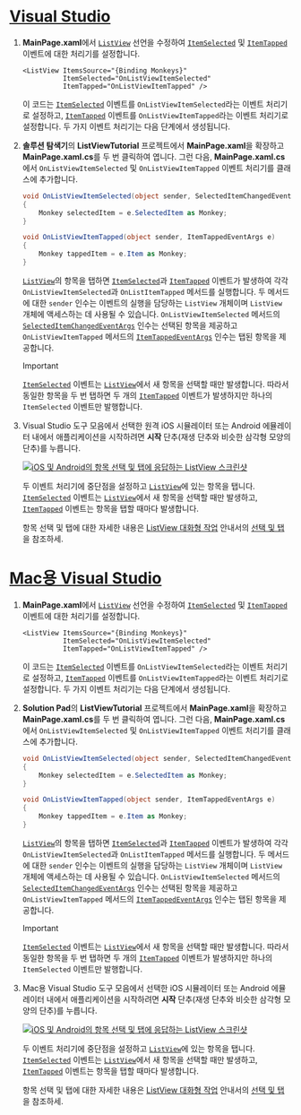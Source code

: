 # <a name="visual-studiotabvswin"></a>[Visual Studio](#tab/vswin)

1. **MainPage.xaml**에서 [`ListView`](xref:Xamarin.Forms.ListView) 선언을 수정하여 [`ItemSelected`](xref:Xamarin.Forms.ListView.ItemSelected) 및 [`ItemTapped`](xref:Xamarin.Forms.ListView.ItemTapped) 이벤트에 대한 처리기를 설정합니다.

    ```xaml
    <ListView ItemsSource="{Binding Monkeys}"
              ItemSelected="OnListViewItemSelected"
              ItemTapped="OnListViewItemTapped" />
    ```

    이 코드는 [`ItemSelected`](xref:Xamarin.Forms.ListView.ItemSelected) 이벤트를 `OnListViewItemSelected`라는 이벤트 처리기로 설정하고, [`ItemTapped`](xref:Xamarin.Forms.ListView.ItemTapped) 이벤트를 `OnListViewItemTapped`라는 이벤트 처리기로 설정합니다. 두 가지 이벤트 처리기는 다음 단계에서 생성됩니다.

1. **솔루션 탐색기**의 **ListViewTutorial** 프로젝트에서 **MainPage.xaml**을 확장하고 **MainPage.xaml.cs**를 두 번 클릭하여 엽니다. 그런 다음, **MainPage.xaml.cs**에서 `OnListViewItemSelected` 및 `OnListViewItemTapped` 이벤트 처리기를 클래스에 추가합니다.

    ```csharp
    void OnListViewItemSelected(object sender, SelectedItemChangedEventArgs e)
    {
        Monkey selectedItem = e.SelectedItem as Monkey;
    }

    void OnListViewItemTapped(object sender, ItemTappedEventArgs e)
    {
        Monkey tappedItem = e.Item as Monkey;
    }
    ```

    [`ListView`](xref:Xamarin.Forms.ListView)의 항목을 탭하면 [`ItemSelected`](xref:Xamarin.Forms.ListView.ItemSelected)과 [`ItemTapped`](xref:Xamarin.Forms.ListView.ItemTapped) 이벤트가 발생하여 각각 `OnListViewItemSelected`과 `OnListItemTapped` 메서드를 실행합니다. 두 메서드에 대한 `sender` 인수는 이벤트의 실행을 담당하는 `ListView` 개체이며 `ListView` 개체에 액세스하는 데 사용될 수 있습니다. `OnListViewItemSelected` 메서드의 [`SelectedItemChangedEventArgs`](xref:Xamarin.Forms.SelectedItemChangedEventArgs) 인수는 선택된 항목을 제공하고 `OnListViewItemTapped` 메서드의 [`ItemTappedEventArgs`](xref:Xamarin.Forms.ItemTappedEventArgs) 인수는 탭된 항목을 제공합니다.

    > [!IMPORTANT]
    > [`ItemSelected`](xref:Xamarin.Forms.ListView.ItemSelected) 이벤트는 [`ListView`](xref:Xamarin.Forms.ListView)에서 새 항목을 선택할 때만 발생합니다. 따라서 동일한 항목을 두 번 탭하면 두 개의 [`ItemTapped`](xref:Xamarin.Forms.ListView.ItemTapped) 이벤트가 발생하지만 하나의 `ItemSelected` 이벤트만 발행합니다.

1. Visual Studio 도구 모음에서 선택한 원격 iOS 시뮬레이터 또는 Android 에뮬레이터 내에서 애플리케이션을 시작하려면 **시작** 단추(재생 단추와 비슷한 삼각형 모양의 단추)를 누릅니다.

    [![ iOS 및 Android의 항목 선택 및 탭에 응답하는 ListView 스크린샷](../images/item-selection.png "ListView 항목 선택")](../images/item-selection-large.png#lightbox "ListView 항목 선택")

    두 이벤트 처리기에 중단점을 설정하고 [`ListView`](xref:Xamarin.Forms.ListView)에 있는 항목을 탭니다. [`ItemSelected`](xref:Xamarin.Forms.ListView.ItemSelected) 이벤트는 [`ListView`](xref:Xamarin.Forms.ListView)에서 새 항목을 선택할 때만 발생하고, [`ItemTapped`](xref:Xamarin.Forms.ListView.ItemTapped) 이벤트는 항목을 탭할 때마다 발생합니다.

    항목 선택 및 탭에 대한 자세한 내용은 [ListView 대화형 작업](~/xamarin-forms/user-interface/listview/interactivity.md) 안내서의 [선택 및 탭](~/xamarin-forms/user-interface/listview/interactivity.md#selection--taps)을 참조하세.

# <a name="visual-studio-for-mactabvsmac"></a>[Mac용 Visual Studio](#tab/vsmac)

1. **MainPage.xaml**에서 [`ListView`](xref:Xamarin.Forms.ListView) 선언을 수정하여 [`ItemSelected`](xref:Xamarin.Forms.ListView.ItemSelected) 및 [`ItemTapped`](xref:Xamarin.Forms.ListView.ItemTapped) 이벤트에 대한 처리기를 설정합니다.

    ```xaml
    <ListView ItemsSource="{Binding Monkeys}"
              ItemSelected="OnListViewItemSelected"
              ItemTapped="OnListViewItemTapped" />
    ```

    이 코드는 [`ItemSelected`](xref:Xamarin.Forms.ListView.ItemSelected) 이벤트를 `OnListViewItemSelected`라는 이벤트 처리기로 설정하고, [`ItemTapped`](xref:Xamarin.Forms.ListView.ItemTapped) 이벤트를 `OnListViewItemTapped`라는 이벤트 처리기로 설정합니다. 두 가지 이벤트 처리기는 다음 단계에서 생성됩니다.

1. **Solution Pad**의 **ListViewTutorial** 프로젝트에서 **MainPage.xaml**을 확장하고 **MainPage.xaml.cs**를 두 번 클릭하여 엽니다. 그런 다음, **MainPage.xaml.cs**에서 `OnListViewItemSelected` 및 `OnListViewItemTapped` 이벤트 처리기를 클래스에 추가합니다.

    ```csharp
    void OnListViewItemSelected(object sender, SelectedItemChangedEventArgs e)
    {
        Monkey selectedItem = e.SelectedItem as Monkey;
    }

    void OnListViewItemTapped(object sender, ItemTappedEventArgs e)
    {
        Monkey tappedItem = e.Item as Monkey;
    }
    ```

    [`ListView`](xref:Xamarin.Forms.ListView)의 항목을 탭하면 [`ItemSelected`](xref:Xamarin.Forms.ListView.ItemSelected)과 [`ItemTapped`](xref:Xamarin.Forms.ListView.ItemTapped) 이벤트가 발생하여 각각 `OnListViewItemSelected`과 `OnListItemTapped` 메서드를 실행합니다. 두 메서드에 대한 `sender` 인수는 이벤트의 실행을 담당하는 `ListView` 개체이며 `ListView` 개체에 액세스하는 데 사용될 수 있습니다. `OnListViewItemSelected` 메서드의 [`SelectedItemChangedEventArgs`](xref:Xamarin.Forms.SelectedItemChangedEventArgs) 인수는 선택된 항목을 제공하고 `OnListViewItemTapped` 메서드의 [`ItemTappedEventArgs`](xref:Xamarin.Forms.ItemTappedEventArgs) 인수는 탭된 항목을 제공합니다.

    > [!IMPORTANT]
    > [`ItemSelected`](xref:Xamarin.Forms.ListView.ItemSelected) 이벤트는 [`ListView`](xref:Xamarin.Forms.ListView)에서 새 항목을 선택할 때만 발생합니다. 따라서 동일한 항목을 두 번 탭하면 두 개의 [`ItemTapped`](xref:Xamarin.Forms.ListView.ItemTapped) 이벤트가 발생하지만 하나의 `ItemSelected` 이벤트만 발행합니다.

1. Mac용 Visual Studio 도구 모음에서 선택한 iOS 시뮬레이터 또는 Android 에뮬레이터 내에서 애플리케이션을 시작하려면 **시작** 단추(재생 단추와 비슷한 삼각형 모양의 단추)를 누릅니다.

    [![ iOS 및 Android의 항목 선택 및 탭에 응답하는 ListView 스크린샷](../images/item-selection.png "ListView 항목 선택")](../images/item-selection-large.png#lightbox "ListView 항목 선택")

    두 이벤트 처리기에 중단점을 설정하고 [`ListView`](xref:Xamarin.Forms.ListView)에 있는 항목을 탭니다. [`ItemSelected`](xref:Xamarin.Forms.ListView.ItemSelected) 이벤트는 [`ListView`](xref:Xamarin.Forms.ListView)에서 새 항목을 선택할 때만 발생하고, [`ItemTapped`](xref:Xamarin.Forms.ListView.ItemTapped) 이벤트는 항목을 탭할 때마다 발생합니다.

    항목 선택 및 탭에 대한 자세한 내용은 [ListView 대화형 작업](~/xamarin-forms/user-interface/listview/interactivity.md) 안내서의 [선택 및 탭](~/xamarin-forms/user-interface/listview/interactivity.md#selection--taps)을 참조하세.
